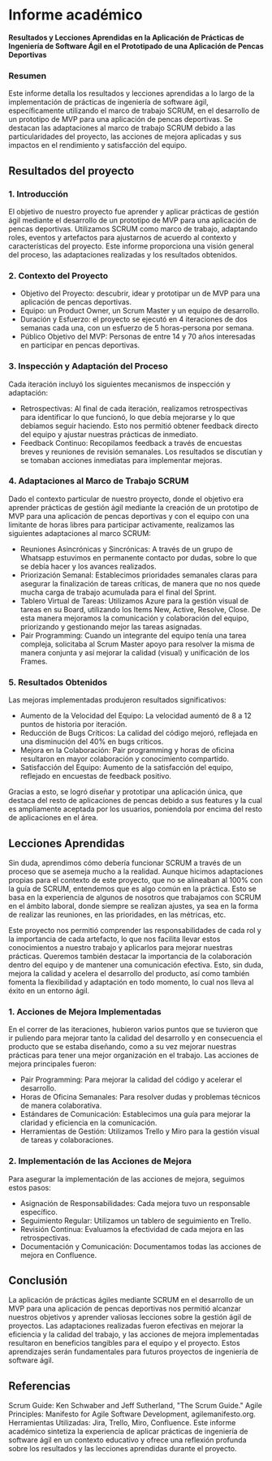 # Informe académico

**Resultados y Lecciones Aprendidas en la Aplicación de Prácticas de Ingeniería de Software Ágil en el Prototipado de una Aplicación de Pencas Deportivas**

### Resumen

Este informe detalla los resultados y lecciones aprendidas a lo largo de la implementación de prácticas de ingeniería de software ágil, específicamente utilizando el marco de trabajo SCRUM, en el desarrollo de un prototipo de MVP para una aplicación de pencas deportivas. Se destacan las adaptaciones al marco de trabajo SCRUM debido a las particularidades del proyecto, las acciones de mejora aplicadas y sus impactos en el rendimiento y satisfacción del equipo.

## Resultados del proyecto

### 1. Introducción
El objetivo de nuestro proyecto fue aprender y aplicar prácticas de gestión ágil mediante el desarrollo de un prototipo de MVP para una aplicación de pencas deportivas. Utilizamos SCRUM como marco de trabajo, adaptando roles, eventos y artefactos para ajustarnos de acuerdo al contexto y características del proyecto. Este informe proporciona una visión general del proceso, las adaptaciones realizadas y los resultados obtenidos.

### 2. Contexto del Proyecto
- Objetivo del Proyecto: descubrir, idear y prototipar un de MVP para una aplicación de pencas deportivas.
- Equipo: un Product Owner, un Scrum Master y un equipo de desarrollo.
- Duración y Esfuerzo: el proyecto se ejecutó en 4 iteraciones de dos semanas cada una, con un esfuerzo de 5 horas-persona por semana.
- Público Objetivo del MVP: Personas de entre 14 y 70 años interesadas en participar en pencas deportivas.

### 3. Inspección y Adaptación del Proceso
Cada iteración incluyó los siguientes mecanismos de inspección y adaptación:
- Retrospectivas: Al final de cada iteración, realizamos retrospectivas para identificar lo que funcionó, lo que debía mejorarse y lo que debíamos seguir haciendo. Esto nos permitió obtener feedback directo del equipo y ajustar nuestras prácticas de inmediato.
- Feedback Continuo: Recopilamos feedback a través de encuestas breves y reuniones de revisión semanales. Los resultados se discutían y se tomaban acciones inmediatas para implementar mejoras.

### 4. Adaptaciones al Marco de Trabajo SCRUM
Dado el contexto particular de nuestro proyecto, donde el objetivo era aprender prácticas de gestión ágil mediante la creación de un prototipo de MVP para una aplicación de pencas deportivas y con el equipo con una limitante de horas libres para participar activamente, realizamos las siguientes adaptaciones al marco SCRUM:

- Reuniones Asincrónicas y Sincrónicas: A través de un grupo de Whatsapp estuvimos en permanente contacto por dudas, sobre lo que se debía hacer y los avances realizados.
- Priorización Semanal: Establecimos prioridades semanales claras para asegurar la finalización de tareas críticas, de manera que no nos quede mucha carga de trabajo acumulada para el final del Sprint.
- Tablero Virtual de Tareas: Utilizamos Azure para la gestión visual de tareas en su Board, utilizando los Items New, Active, Resolve, Close. De esta manera mejoramos la comunicación y colaboración del equipo, priorizando y gestionando mejor las tareas asignadas.
- Pair Programming: Cuando un integrante del equipo tenía una tarea compleja, solicitaba al Scrum Master apoyo para resolver la misma de manera conjunta y así mejorar la calidad (visual) y unificación de los Frames.

### 5. Resultados Obtenidos
   Las mejoras implementadas produjeron resultados significativos:
   - Aumento de la Velocidad del Equipo: La velocidad aumentó de 8 a 12 puntos de historia por iteración.
   - Reducción de Bugs Críticos: La calidad del código mejoró, reflejada en una disminución del 40% en bugs críticos.
   - Mejora en la Colaboración: Pair programming y horas de oficina resultaron en mayor colaboración y conocimiento compartido.
   - Satisfacción del Equipo: Aumento de la satisfacción del equipo, reflejado en encuestas de feedback positivo.

Gracias a esto, se logró diseñar y prototipar una aplicación única, que destaca del resto de aplicaciones de pencas debido a sus features y la cual es ampliamente aceptada por los usuarios, poniendola por encima del resto de aplicaciones en el área.

## Lecciones Aprendidas
Sin duda, aprendimos cómo debería funcionar SCRUM a través de un proceso que se asemeja mucho a la realidad. Aunque hicimos adaptaciones propias para el contexto de este proyecto, que no se alineaban al 100% con la guía de SCRUM, entendemos que es algo común en la práctica. Esto se basa en la experiencia de algunos de nosotros que trabajamos con SCRUM en el ámbito laboral, donde siempre se realizan ajustes, ya sea en la forma de realizar las reuniones, en las prioridades, en las métricas, etc.

Este proyecto nos permitió comprender las responsabilidades de cada rol y la importancia de cada artefacto, lo que nos facilita llevar estos conocimientos a nuestro trabajo y aplicarlos para mejorar nuestras prácticas. Queremos también destacar la importancia de la colaboración dentro del equipo y de mantener una comunicación efectiva. Esto, sin duda, mejora la calidad y acelera el desarrollo del producto, así como también fomenta la flexibilidad y adaptación en todo momento, lo cual nos lleva al éxito en un entorno ágil.


### 1. Acciones de Mejora Implementadas
En el correr de las iteraciones, hubieron varios puntos que se tuvieron que ir puliendo para mejorar tanto la calidad del desarrollo y en consecuencia el producto que se estaba diseñando, como a su vez mejorar nuestras prácticas para tener una mejor organización en el trabajo.
Las acciones de mejora principales fueron:
- Pair Programming: Para mejorar la calidad del código y acelerar el desarrollo.
- Horas de Oficina Semanales: Para resolver dudas y problemas técnicos de manera colaborativa.
- Estándares de Comunicación: Establecimos una guía para mejorar la claridad y eficiencia en la comunicación.
- Herramientas de Gestión: Utilizamos Trello y Miro para la gestión visual de tareas y colaboraciones.

### 2. Implementación de las Acciones de Mejora
Para asegurar la implementación de las acciones de mejora, seguimos estos pasos:
- Asignación de Responsabilidades: Cada mejora tuvo un responsable específico.
- Seguimiento Regular: Utilizamos un tablero de seguimiento en Trello.
- Revisión Continua: Evaluamos la efectividad de cada mejora en las retrospectivas.
- Documentación y Comunicación: Documentamos todas las acciones de mejora en Confluence.

## Conclusión
La aplicación de prácticas ágiles mediante SCRUM en el desarrollo de un MVP para una aplicación de pencas deportivas nos permitió alcanzar nuestros objetivos y aprender valiosas lecciones sobre la gestión ágil de proyectos. Las adaptaciones realizadas fueron efectivas en mejorar la eficiencia y la calidad del trabajo, y las acciones de mejora implementadas resultaron en beneficios tangibles para el equipo y el proyecto. Estos aprendizajes serán fundamentales para futuros proyectos de ingeniería de software ágil.

## Referencias

Scrum Guide: Ken Schwaber and Jeff Sutherland, "The Scrum Guide."
Agile Principles: Manifesto for Agile Software Development, agilemanifesto.org.
Herramientas Utilizadas: Jira, Trello, Miro, Confluence.
Este informe académico sintetiza la experiencia de aplicar prácticas de ingeniería de software ágil en un contexto educativo y ofrece una reflexión profunda sobre los resultados y las lecciones aprendidas durante el proyecto.


